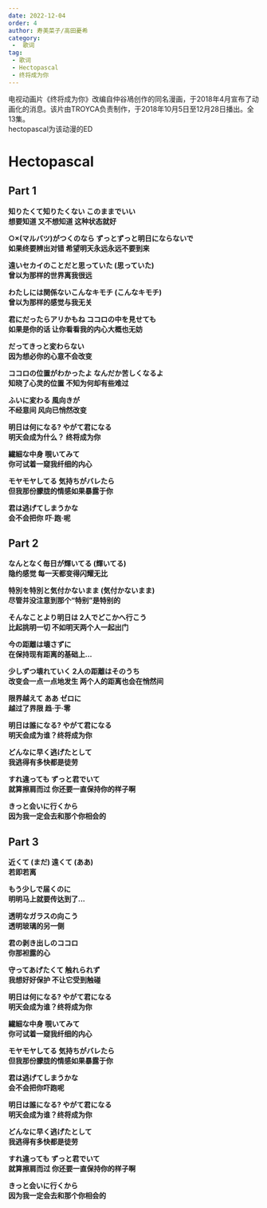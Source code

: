 ```yaml
---
date: 2022-12-04
order: 4
author: 寿美菜子/高田憂希
category:
 -  歌词
tag:
 - 歌词
 - Hectopascal
 - 终将成为你
---
```


电视动画片《终将成为你》改编自仲谷鳰创作的同名漫画，于2018年4月宣布了动画化的消息。该片由TROYCA负责制作，于2018年10月5日至12月28日播出。全13集。  
hectopascal为该动漫的ED

<!-- more -->
# Hectopascal

## Part 1

**知りたくて知りたくない このままでいい**  
**想要知道 又不想知道 这种状态就好**  

**○×(マルバツ)がつくのなら ずっとずっと明日にならないで**  
**如果终要辨出对错 希望明天永远永远不要到来**  

**遠いセカイのことだと思っていた (思っていた)**  
**曾以为那样的世界离我很远**  

**わたしには関係ないこんなキモチ (こんなキモチ)**  
**曾以为那样的感觉与我无关**  

**君にだったらアリかもね ココロの中を見せても**  
**如果是你的话 让你看看我的内心大概也无妨**  

**だってきっと変わらない**  
**因为想必你的心意不会改变**  

**ココロの位置がわかったよ なんだか苦しくなるよ**  
**知晓了心灵的位置 不知为何却有些难过**  

**ふいに変わる 風向きが**  
**不经意间 风向已悄然改变**  

**明日は何になる? やがて君になる**  
**明天会成为什么？ 终将成为你**  

**繊細な中身 覗いてみて**  
**你可试着一窥我纤细的内心**  

**モヤモヤしてる 気持ちがバレたら**  
**但我那份朦胧的情感如果暴露于你**  

**君は逃げてしまうかな**  
**会不会把你 吓·跑·呢**  

## Part 2

**なんとなく毎日が輝いてる (輝いてる)**  
**隐约感觉 每一天都变得闪耀无比**  

**特別を特別と気付かないまま (気付かないまま)**  
**尽管并没注意到那个“特别”是特别的**  

**そんなことより明日は 2人でどこかへ行こう**  
**比起挑明一切 不如明天两个人一起出门**  

**今の距離は壊さずに**  
**在保持现有距离的基础上...**  

**少しずつ壊れていく 2人の距離はそのうち**  
**改变会一点一点地发生 两个人的距离也会在悄然间**  

**限界越えて ああ ゼロに**  
**越过了界限 趋·于·零**  

**明日は誰になる? やがて君になる**  
**明天会成为谁？终将成为你**  

**どんなに早く逃げたとして**  
**我逃得有多快都是徒劳**  

**すれ違っても ずっと君でいて**  
**就算擦肩而过 你还要一直保持你的样子啊**  

**きっと会いに行くから**  
**因为我一定会去和那个你相会的**  

## Part 3

**近くて (まだ) 遠くて (ああ)**  
**若即若离**  

**もう少しで届くのに**  
**明明马上就要传达到了...**  

**透明なガラスの向こう**  
**透明玻璃的另一侧**  

**君の剥き出しのココロ**  
**你那袒露的心**  

**守ってあげたくて 触れられず**  
**我想好好保护 不让它受到触碰**  

**明日は何になる? やがて君になる**  
**明天会成为谁？终将成为你**  

**繊細な中身 覗いてみて**  
**你可试着一窥我纤细的内心**  

**モヤモヤしてる 気持ちがバレたら**  
**但我那份朦胧的情感如果暴露于你**  

**君は逃げてしまうかな**  
**会不会把你吓跑呢**  

**明日は誰になる? やがて君になる**  
**明天会成为谁？终将成为你**  

**どんなに早く逃げたとして**  
**我逃得有多快都是徒劳**  

**すれ違っても ずっと君でいて**  
**就算擦肩而过 你还要一直保持你的样子啊**  

**きっと会いに行くから**  
**因为我一定会去和那个你相会的**  